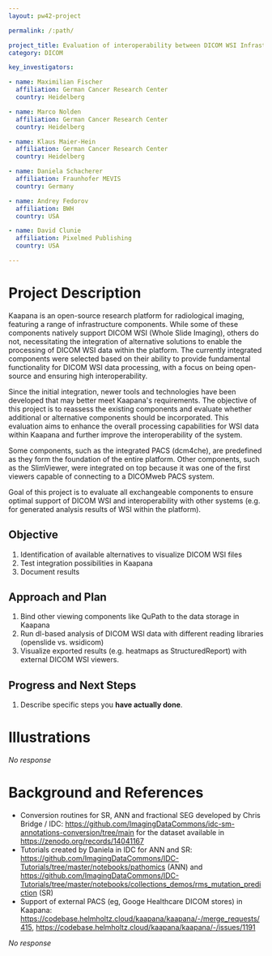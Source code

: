 ```yaml
---
layout: pw42-project

permalink: /:path/

project_title: Evaluation of interoperability between DICOM WSI Infrastructure components within Kaapana
category: DICOM

key_investigators:

- name: Maximilian Fischer
  affiliation: German Cancer Research Center
  country: Heidelberg

- name: Marco Nolden
  affiliation: German Cancer Research Center
  country: Heidelberg

- name: Klaus Maier-Hein
  affiliation: German Cancer Research Center
  country: Heidelberg

- name: Daniela Schacherer
  affiliation: Fraunhofer MEVIS
  country: Germany

- name: Andrey Fedorov
  affiliation: BWH
  country: USA

- name: David Clunie
  affiliation: Pixelmed Publishing
  country: USA

---
```


# Project Description

<!-- Add a short paragraph describing the project. -->


Kaapana is an open-source research platform for radiological imaging, featuring a range of infrastructure components. While some of these components natively support DICOM WSI (Whole Slide Imaging), others do not, necessitating the integration of alternative solutions to enable the processing of DICOM WSI data within the platform. The currently integrated components were selected based on their ability to provide fundamental functionality for DICOM WSI data processing, with a focus on being open-source and ensuring high interoperability.

Since the initial integration, newer tools and technologies have been developed that may better meet Kaapana's requirements. The objective of this project is to reassess the existing components and evaluate whether additional or alternative components should be incorporated. This evaluation aims to enhance the overall processing capabilities for WSI data within Kaapana and further improve the interoperability of the system.

Some components, such as the integrated PACS (dcm4che), are predefined as they form the foundation of the entire platform. Other components, such as the SlimViewer, were integrated on top because it was one of the first viewers capable of connecting to a DICOMweb PACS system.

Goal of this project is to evaluate all exchangeable components to ensure optimal support of DICOM WSI and interoperability with other systems (e.g. for generated analysis results of WSI within the platform).



## Objective

<!-- Describe here WHAT you would like to achieve (what you will have as end result). -->


1. Identification of available alternatives to visualize DICOM WSI files
2. Test integration possibilities in Kaapana
3. Document results 




## Approach and Plan

<!-- Describe here HOW you would like to achieve the objectives stated above. -->


1. Bind other viewing components like QuPath to the data storage in Kaapana
2. Run dl-based analysis of DICOM WSI data with different reading libraries (openslide vs. wsidicom)
3. Visualize exported results (e.g. heatmaps as StructuredReport) with external DICOM WSI viewers. 



## Progress and Next Steps

<!-- Update this section as you make progress, describing of what you have ACTUALLY DONE.
     If there are specific steps that you could not complete then you can describe them here, too. -->


1. Describe specific steps you **have actually done**.




# Illustrations

<!-- Add pictures and links to videos that demonstrate what has been accomplished. -->


_No response_



# Background and References

* Conversion routines for SR, ANN and fractional SEG developed by Chris Bridge / IDC: https://github.com/ImagingDataCommons/idc-sm-annotations-conversion/tree/main for the dataset available in https://zenodo.org/records/14041167
* Tutorials created by Daniela in IDC for ANN and SR: https://github.com/ImagingDataCommons/IDC-Tutorials/tree/master/notebooks/pathomics (ANN) and https://github.com/ImagingDataCommons/IDC-Tutorials/tree/master/notebooks/collections_demos/rms_mutation_prediction (SR)
* Support of external PACS (eg, Googe Healthcare DICOM stores) in Kaapana: https://codebase.helmholtz.cloud/kaapana/kaapana/-/merge_requests/415, https://codebase.helmholtz.cloud/kaapana/kaapana/-/issues/1191
<!-- If you developed any software, include link to the source code repository.
     If possible, also add links to sample data, and to any relevant publications. -->


_No response_

